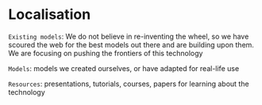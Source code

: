 # Localisation

`Existing models`: We do not believe in re-inventing the wheel, so we have scoured the web for the best models out there and are building upon them. We are focusing on pushing the frontiers of this technology

`Models`: models we created ourselves, or have adapted for real-life use

`Resources`: presentations, tutorials, courses, papers for learning about the technology